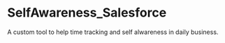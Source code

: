 # SelfAwareness_Salesforce
A custom tool to help time tracking and self alwareness in daily business.
